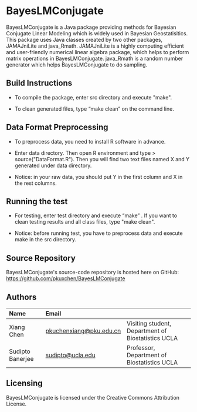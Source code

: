 # BayesLMConjugate
BayesLMConjugate is a Java package providing methods for Bayesian Conjugate Linear Modeling which is widely used in Bayesian Geostatisitics. This package uses Java classes created by two other packages, JAMAJniLite and java_Rmath. JAMAJniLite is a highly computing efficient and user-friendly numerical linear algebra package, which helps to perform matrix operations in BayesLMConjugate. java_Rmath is a random number generator which helps BayesLMConjugate to do sampling. 


Build Instructions
------------------

* To compile the package, enter src directory and execute "make".

* To clean generated files, type “make clean” on the command line. 

Data Format Preprocessing
-----------------

* To preprocess data, you need to install R software in advance.

* Enter data directory. Then open R environment and type > source("DataFormat.R"). Then you will find two text files named X and Y generated under data directory.

* Notice: in your raw data, you should put Y in the first column and X in the rest columns.

Running the test
-----------------
* For testing, enter test directory and execute “make” . If you want to clean testing results and all class files, type "make clean". 

* Notice: before running test, you have to preprocess data and execute make in the src directory.

Source Repository
-----------------
BayesLMConjugate's source-code repository is hosted here on GitHub: 
https://github.com/pkuxchen/BayesLMConjugate


Authors
---------

| Name   | Email       |              |
|:------ |:----------- | :----------- |
| Xiang Chen | pkuchenxiang@pku.edu.cn   | Visiting student, Department of Biostatistics  UCLA|                         
| Sudipto Banerjee | sudipto@ucla.edu   | Professor, Department of Biostatistics  UCLA |
<!--- --->
                             


Licensing
---------
BayesLMConjugate is licensed under the Creative Commons Attribution License. 




